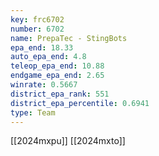 ```yaml
---
key: frc6702
number: 6702
name: PrepaTec - StingBots
epa_end: 18.33
auto_epa_end: 4.8
teleop_epa_end: 10.88
endgame_epa_end: 2.65
winrate: 0.5667
district_epa_rank: 551
district_epa_percentile: 0.6941
type: Team
---
```

[[2024mxpu]]
[[2024mxto]]
